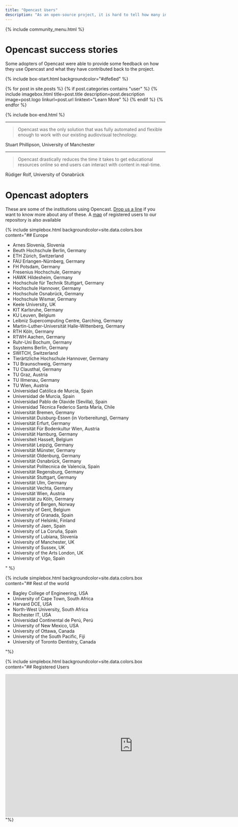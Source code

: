 ```yaml
---
title: "Opencast Users"
description: "As an open-source project, it is hard to tell how many institutions are using Opencast. The software does not have to be licensed and the users do not need to register.But from registrations to the repositories we can say that hundreds of different institutions worldwide have downloaded Opencast. Here, we would like to highlight some of the institutions that use Opencast in production."
---
```

{% include community_menu.html %}

# Opencast success stories
Some adopters of Opencast were able to provide some feedback on how they use Opencast and what they have contributed back to the project.

{% include box-start.html backgroundcolor="#dfe6ed" %}

{% for post in site.posts %}
{% if post.categories contains "user" %}
{% include imagebox.html
title=post.title
description=post.description
image=post.logo
linkurl=post.url
linktext="Learn More"
%}
{% endif %}
{% endfor %}

{% include box-end.html %}

---

> Opencast was the only solution that was fully automated and flexible enough to work with our existing audiovisual technology.

Stuart Phillipson, University of Manchester

---

> Opencast drastically reduces the time it takes to get educational resources online so end users can interact with content in real-time.

Rüdiger Rolf, University of Osnabrück

# Opencast adopters
These are some of the institutions using Opencast. <a href="mailto:schulte@id.ethz.ch">Drop us a line</a> if you want to know more about any of these. A <a href="https://map.opencast.org/">map</a> of registered users to our repository is also available

{% include simplebox.html backgroundcolor=site.data.colors.box
content="## Europe

-	Arnes Slovenia, Slovenia
-	Beuth Hochschule Berlin, Germany
-	ETH Zürich, Switzerland
-	FAU Erlangen-Nürnberg, Germany
-	FH Potsdam, Germany
-	Fresenius Hochschule, Germany
-	HAWK Hildesheim, Germany
-	Hochschule für Technik Stuttgart, Germany
-	Hochschule Hannover, Germany
-	Hochschule Osnabrück, Germany
-	Hochschule Wismar, Germany
-	Keele University, UK
-	KIT Karlsruhe, Germany
-	KU Leuven, Belgium
-	Leibniz Supercomputing Centre, Garching, Germany
-	Martin-Luther-Universität Halle-Wittenberg, Germany
-	RTH Köln, Germany
-	RTWH Aachen, Germany
-	Ruhr-Uni Bochum, Germany
-	Ssystems Berlin, Germany
-	SWITCH, Switzerland
-	Tierärtzliche Hochschule Hannover, Germany
-	TU Braunschweig, Germany
-	TU Clausthal, Germany
-	TU Graz, Austria
-	TU Illmenau, Germany
-	TU Wien, Austria
-	Universidad Católica de Murcia, Spain
-	Universidad de Murcia, Spain
-	Universidad Pablo de Olavide (Sevilla), Spain
- Universidad Técnica Federico Santa María, Chile
-	Universität Bremen, Germany
-	Universität Duisburg-Essen (in Vorbereitung), Germany
-	Universität Erfurt, Germany
-	Universität Für Bodenkultur Wien, Austria
-	Universität Hamburg, Germany
- Universiteit Hasselt, Belgium
-	Universität Leipzig, Germany
-	Universität Münster, Germany
-	Universität Oldenburg, Germany
-	Universität Osnabrück, Germany
-	Universitat Politecnica de Valencia, Spain
-	Universität Regensburg, Germany
-	Universität Stuttgart, Germany
-	Universität Ulm, Germany
-	Universität Vechta, Germany
-	Universität Wien, Austria
-	Universität zu Köln, Germany
-	University of Bergen, Norway
-	University of Gent, Belgium
-	University of Granada, Spain
-	University of Helsinki, Finland
-	University of Jaen, Spain
-	University of La Coruña, Spain
-	University of Lubiana, Slovenia
-	University of Manchester, UK
-	University of Sussex, UK
-	University of the Arts London, UK
-	University of Vigo, Spain

" %}

{% include simplebox.html backgroundcolor=site.data.colors.box
content="## Rest of the world

- Bagley College of Engineering, USA
- University of Cape Town, South Africa
- Harvard DCE, USA
- North-West University, South Africa
- Rochester IT, USA
- Universidad Continental de Perú, Perú
- University of New Mexico, USA
- University of Ottawa, Canada
- University of the South Pacific, Fiji
- University of Toronto Dentistry, Canada


"%}

{% include simplebox.html backgroundcolor=site.data.colors.box
content="## Registered Users

<iframe src='https://map.opencast.org' width='800' height='450' frameborder='0' style='border:0' allowfullscreen></iframe>
"%}

